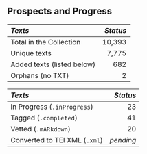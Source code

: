 ## Prospects and Progress

| *Texts* | *Status* |
|:--- | ------:|
| Total in the Collection | 10,393 |
| Unique texts | 7,775 |
| Added texts (listed below) | 682 |
| Orphans (no TXT) | 2 |

| *Texts* | *Status* |
|:--- | ------:|
| In Progress (`.inProgress`) | 23 |
| Tagged (`.completed`) | 41 |
| Vetted (`.mARkdown`) | 20 |
| Converted to TEI XML  (`.xml`) | _pending_ |
